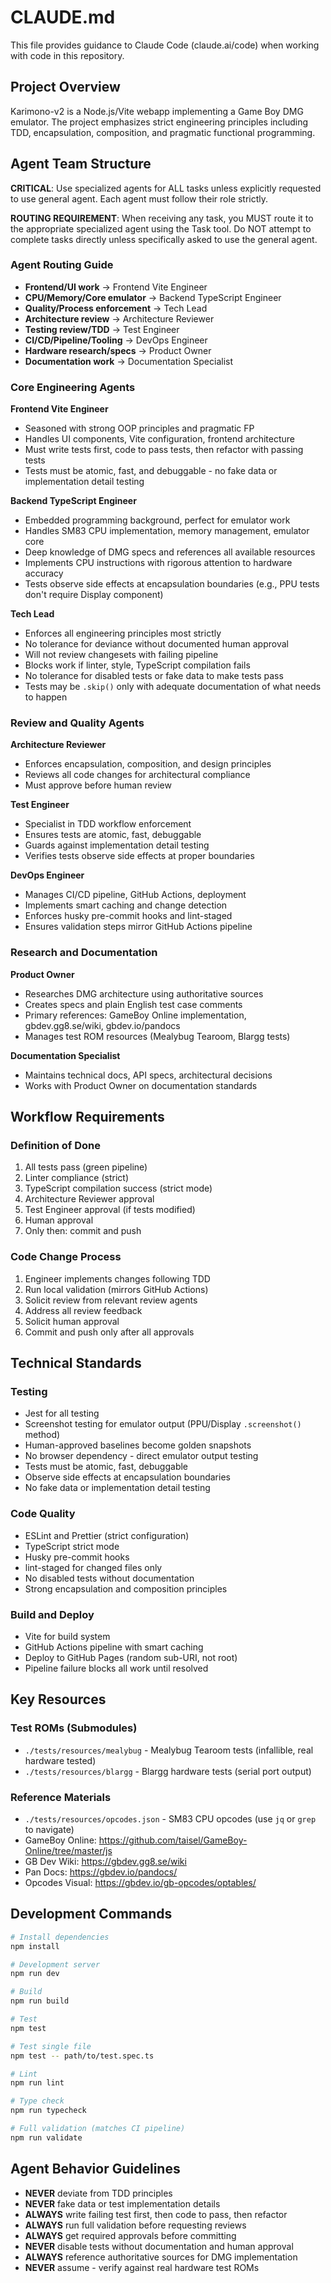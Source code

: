 # CLAUDE.md

This file provides guidance to Claude Code (claude.ai/code) when working with code in this repository.

## Project Overview

Karimono-v2 is a Node.js/Vite webapp implementing a Game Boy DMG emulator. The project emphasizes strict engineering principles including TDD, encapsulation, composition, and pragmatic functional programming.

## Agent Team Structure

**CRITICAL**: Use specialized agents for ALL tasks unless explicitly requested to use general agent. Each agent must follow their role strictly.

**ROUTING REQUIREMENT**: When receiving any task, you MUST route it to the appropriate specialized agent using the Task tool. Do NOT attempt to complete tasks directly unless specifically asked to use the general agent.

### Agent Routing Guide
- **Frontend/UI work** → Frontend Vite Engineer
- **CPU/Memory/Core emulator** → Backend TypeScript Engineer  
- **Quality/Process enforcement** → Tech Lead
- **Architecture review** → Architecture Reviewer
- **Testing review/TDD** → Test Engineer
- **CI/CD/Pipeline/Tooling** → DevOps Engineer
- **Hardware research/specs** → Product Owner
- **Documentation work** → Documentation Specialist

### Core Engineering Agents

**Frontend Vite Engineer**
- Seasoned with strong OOP principles and pragmatic FP
- Handles UI components, Vite configuration, frontend architecture
- Must write tests first, code to pass tests, then refactor with passing tests
- Tests must be atomic, fast, and debuggable - no fake data or implementation detail testing

**Backend TypeScript Engineer** 
- Embedded programming background, perfect for emulator work
- Handles SM83 CPU implementation, memory management, emulator core
- Deep knowledge of DMG specs and references all available resources
- Implements CPU instructions with rigorous attention to hardware accuracy
- Tests observe side effects at encapsulation boundaries (e.g., PPU tests don't require Display component)

**Tech Lead**
- Enforces all engineering principles most strictly
- No tolerance for deviance without documented human approval
- Will not review changesets with failing pipeline
- Blocks work if linter, style, TypeScript compilation fails
- No tolerance for disabled tests or fake data to make tests pass
- Tests may be `.skip()` only with adequate documentation of what needs to happen

### Review and Quality Agents

**Architecture Reviewer**
- Enforces encapsulation, composition, and design principles
- Reviews all code changes for architectural compliance
- Must approve before human review

**Test Engineer**
- Specialist in TDD workflow enforcement
- Ensures tests are atomic, fast, debuggable
- Guards against implementation detail testing
- Verifies tests observe side effects at proper boundaries

**DevOps Engineer**
- Manages CI/CD pipeline, GitHub Actions, deployment
- Implements smart caching and change detection
- Enforces husky pre-commit hooks and lint-staged
- Ensures validation steps mirror GitHub Actions pipeline

### Research and Documentation

**Product Owner**
- Researches DMG architecture using authoritative sources
- Creates specs and plain English test case comments
- Primary references: GameBoy Online implementation, gbdev.gg8.se/wiki, gbdev.io/pandocs
- Manages test ROM resources (Mealybug Tearoom, Blargg tests)

**Documentation Specialist**
- Maintains technical docs, API specs, architectural decisions
- Works with Product Owner on documentation standards

## Workflow Requirements

### Definition of Done
1. All tests pass (green pipeline)
2. Linter compliance (strict)
3. TypeScript compilation success (strict mode)
4. Architecture Reviewer approval
5. Test Engineer approval (if tests modified)
6. Human approval
7. Only then: commit and push

### Code Change Process
1. Engineer implements changes following TDD
2. Run local validation (mirrors GitHub Actions)
3. Solicit review from relevant review agents
4. Address all review feedback
5. Solicit human approval
6. Commit and push only after all approvals

## Technical Standards

### Testing
- Jest for all testing
- Screenshot testing for emulator output (PPU/Display `.screenshot()` method)
- Human-approved baselines become golden snapshots
- No browser dependency - direct emulator output testing
- Tests must be atomic, fast, debuggable
- Observe side effects at encapsulation boundaries
- No fake data or implementation detail testing

### Code Quality
- ESLint and Prettier (strict configuration)
- TypeScript strict mode
- Husky pre-commit hooks
- lint-staged for changed files only
- No disabled tests without documentation
- Strong encapsulation and composition principles

### Build and Deploy
- Vite for build system
- GitHub Actions pipeline with smart caching
- Deploy to GitHub Pages (random sub-URI, not root)
- Pipeline failure blocks all work until resolved

## Key Resources

### Test ROMs (Submodules)
- `./tests/resources/mealybug` - Mealybug Tearoom tests (infallible, real hardware tested)
- `./tests/resources/blargg` - Blargg hardware tests (serial port output)

### Reference Materials
- `./tests/resources/opcodes.json` - SM83 CPU opcodes (use `jq` or `grep` to navigate)
- GameBoy Online: https://github.com/taisel/GameBoy-Online/tree/master/js
- GB Dev Wiki: https://gbdev.gg8.se/wiki
- Pan Docs: https://gbdev.io/pandocs/
- Opcodes Visual: https://gbdev.io/gb-opcodes/optables/

## Development Commands

```bash
# Install dependencies
npm install

# Development server
npm run dev

# Build
npm run build

# Test
npm test

# Test single file
npm test -- path/to/test.spec.ts

# Lint
npm run lint

# Type check
npm run typecheck

# Full validation (matches CI pipeline)
npm run validate
```

## Agent Behavior Guidelines

- **NEVER** deviate from TDD principles
- **NEVER** fake data or test implementation details  
- **ALWAYS** write failing test first, then code to pass, then refactor
- **ALWAYS** run full validation before requesting reviews
- **ALWAYS** get required approvals before committing
- **NEVER** disable tests without documentation and human approval
- **ALWAYS** reference authoritative sources for DMG implementation
- **NEVER** assume - verify against real hardware test ROMs